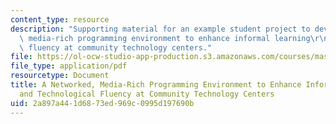 ```yaml
---
content_type: resource
description: "Supporting material for an example student project to develop a networked,\
  \ media-rich programming environment to enhance informal learning\r\nand technological\
  \ fluency at community technology centers."
file: https://ol-ocw-studio-app-production.s3.amazonaws.com/courses/mas-714j-technologies-for-creative-learning-fall-2009/2a897a441d6873ed969c0995d197690b_MITMAS_714JF09_pro_xpostr3.pdf
file_type: application/pdf
resourcetype: Document
title: A Networked, Media-Rich Programming Environment to Enhance Informal Learning
  and Technological Fluency at Community Technology Centers
uid: 2a897a44-1d68-73ed-969c-0995d197690b
---
```

